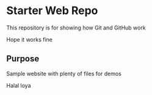 # Starter Web Repo

This repository is for showing how Git and GitHub work

Hope it works fine

## Purpose

Sample website with plenty of files for demos

Halal loya